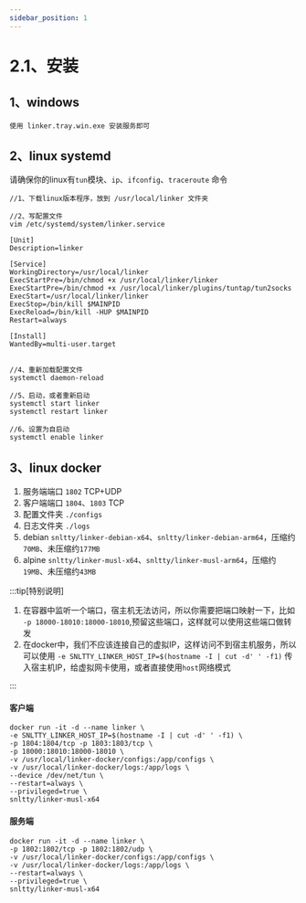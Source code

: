 ```yaml
---
sidebar_position: 1
---
```


# 2.1、安装

## 1、windows
```
使用 linker.tray.win.exe 安装服务即可
```


## 2、linux  systemd

请确保你的linux有`tun`模块、`ip`、`ifconfig`、`traceroute` 命令

```
//1、下载linux版本程序，放到 /usr/local/linker 文件夹

//2、写配置文件
vim /etc/systemd/system/linker.service

[Unit]
Description=linker

[Service]
WorkingDirectory=/usr/local/linker
ExecStartPre=/bin/chmod +x /usr/local/linker/linker
ExecStartPre=/bin/chmod +x /usr/local/linker/plugins/tuntap/tun2socks
ExecStart=/usr/local/linker/linker
ExecStop=/bin/kill $MAINPID
ExecReload=/bin/kill -HUP $MAINPID
Restart=always

[Install]
WantedBy=multi-user.target


//4、重新加载配置文件
systemctl daemon-reload

//5、启动，或者重新启动
systemctl start linker
systemctl restart linker

//6、设置为自启动
systemctl enable linker
```

## 3、linux docker

1. 服务端端口 `1802` TCP+UDP
2. 客户端端口 `1804`、`1803` TCP
3. 配置文件夹 `./configs`
4. 日志文件夹 `./logs`
5. debian `snltty/linker-debian-x64`、`snltty/linker-debian-arm64`，压缩约`70MB`、未压缩约`177MB`
6. alpine `snltty/linker-musl-x64`、`snltty/linker-musl-arm64`，压缩约`19MB`、未压缩约`43MB`

:::tip[特别说明]

1. 在容器中监听一个端口，宿主机无法访问，所以你需要把端口映射一下，比如 `-p 18000-18010:18000-18010`,预留这些端口，这样就可以使用这些端口做转发
2. 在docker中，我们不应该连接自己的虚拟IP，这样访问不到宿主机服务，所以可以使用 `-e SNLTTY_LINKER_HOST_IP=$(hostname -I | cut -d' ' -f1)` 传入宿主机IP，给虚拟网卡使用，或者直接使用`host`网络模式

:::

#### 客户端
```
docker run -it -d --name linker \
-e SNLTTY_LINKER_HOST_IP=$(hostname -I | cut -d' ' -f1) \
-p 1804:1804/tcp -p 1803:1803/tcp \
-p 18000:18010:18000-18010 \
-v /usr/local/linker-docker/configs:/app/configs \
-v /usr/local/linker-docker/logs:/app/logs \
--device /dev/net/tun \
--restart=always \
--privileged=true \
snltty/linker-musl-x64
```

#### 服务端
```
docker run -it -d --name linker \
-p 1802:1802/tcp -p 1802:1802/udp \
-v /usr/local/linker-docker/configs:/app/configs \
-v /usr/local/linker-docker/logs:/app/logs \
--restart=always \
--privileged=true \
snltty/linker-musl-x64
```
